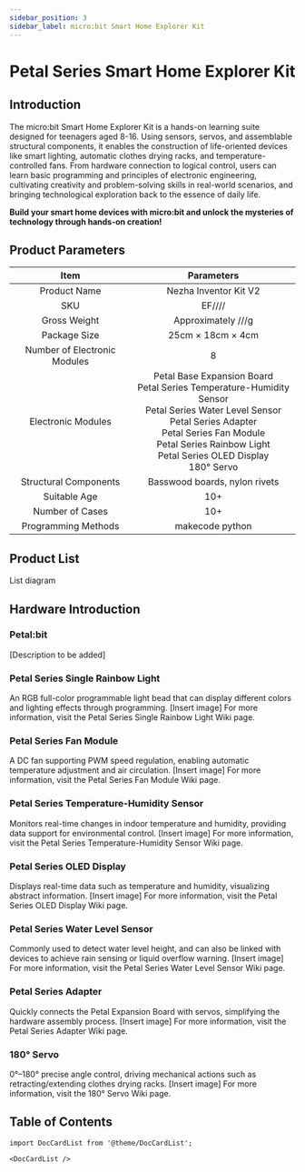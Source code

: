```yaml
---
sidebar_position: 3
sidebar_label: micro:bit Smart Home Explorer Kit
---
```


# Petal Series Smart Home Explorer Kit

## Introduction

The micro:bit Smart Home Explorer Kit is a hands-on learning suite designed for teenagers aged 8-16. Using sensors, servos, and assemblable structural components, it enables the construction of life-oriented devices like smart lighting, automatic clothes drying racks, and temperature-controlled fans. From hardware connection to logical control, users can learn basic programming and principles of electronic engineering, cultivating creativity and problem-solving skills in real-world scenarios, and bringing technological exploration back to the essence of daily life.



**Build your smart home devices with micro:bit and unlock the mysteries of technology through hands-on creation!**

## Product Parameters

|           **Item**           |                        **Parameters**                        |
|:------------------:|:--------------------------------------------------------------------:|
|         Product Name         |                    Nezha Inventor Kit V2                     |
|             SKU              |                            EF////                            |
|         Gross Weight         |                      Approximately ///g                      |
|         Package Size         |                      25cm × 18cm × 4cm                       |
| Number of Electronic Modules |                              8                               |
| Electronic Modules | Petal Base Expansion Board<br/>Petal Series Temperature-Humidity Sensor<br/>Petal Series Water Level Sensor<br/>Petal Series Adapter<br/>Petal Series Fan Module<br/>Petal Series Rainbow Light<br/>Petal Series OLED Display<br/>180° Servo |
|    Structural Components     |                Basswood boards, nylon rivets                 |
|         Suitable Age         |                             10+                              |
|       Number of Cases        |                             10+                              |
|     Programming Methods      |                       makecode python                        |

## Product List

List diagram

## Hardware Introduction

### Petal:bit

[Description to be added]

### Petal Series Single Rainbow Light

An RGB full-color programmable light bead that can display different colors and lighting effects through programming.
[Insert image]
For more information, visit the Petal Series Single Rainbow Light Wiki page.

### Petal Series Fan Module

A DC fan supporting PWM speed regulation, enabling automatic temperature adjustment and air circulation.
[Insert image]
For more information, visit the Petal Series Fan Module Wiki page.

### Petal Series Temperature-Humidity Sensor

Monitors real-time changes in indoor temperature and humidity, providing data support for environmental control.
[Insert image]
For more information, visit the Petal Series Temperature-Humidity Sensor Wiki page.

### Petal Series OLED Display

Displays real-time data such as temperature and humidity, visualizing abstract information.
[Insert image]
For more information, visit the Petal Series OLED Display Wiki page.

### Petal Series Water Level Sensor

Commonly used to detect water level height, and can also be linked with devices to achieve rain sensing or liquid overflow warning.
[Insert image]
For more information, visit the Petal Series Water Level Sensor Wiki page.

### Petal Series Adapter

Quickly connects the Petal Expansion Board with servos, simplifying the hardware assembly process.
[Insert image]
For more information, visit the Petal Series Adapter Wiki page.

### 180° Servo

0°–180° precise angle control, driving mechanical actions such as retracting/extending clothes drying racks.
[Insert image]
For more information, visit the 180° Servo Wiki page.

## Table of Contents

```mdx-code-block
import DocCardList from '@theme/DocCardList';

<DocCardList />
```

